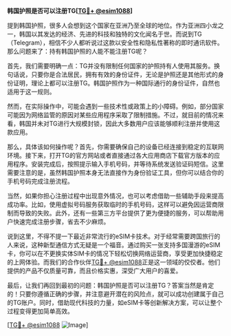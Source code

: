 **韩国护照是否可以注册TG[[TG💪+ @esim1088](https://t.me/s/esim1088)]**

提到韩国护照，很多人会想到这个国家在亚洲乃至全球的地位。作为亚洲四小龙之一，韩国以其发达的经济、先进的科技和独特的文化闻名于世。而说到TG（Telegram），相信不少人都听说过这款以安全性和隐私性著称的即时通讯软件。那么问题来了：持有韩国护照的人能不能注册TG呢？

首先，我们需要明确一点：TG并没有限制任何国家的护照持有人使用其服务。换句话说，只要你是合法居民，拥有有效的身份证件，无论是护照还是其他形式的身份证明，理论上都可以注册TG。韩国护照作为一种国际通行的身份证件，自然也适用于这一规则。

然而，在实际操作中，可能会遇到一些技术性或政策上的小障碍。例如，部分国家可能因为网络监管的原因对某些应用程序采取了限制措施。不过，就目前的情况来看，韩国并未对TG进行大规模封锁，因此大多数用户应该能够顺利注册并使用这款应用。

那么，具体该如何操作呢？首先，你需要确保自己的设备已经连接到稳定的互联网环境。接下来，打开TG的官方网站或者直接通过各大应用商店下载官方版本的应用程序。安装完成后，按照提示输入手机号码，并等待系统发送验证码短信。这里需要注意的是，虽然韩国护照本身无法直接作为身份验证工具，但你可以结合你的手机号码完成注册流程。

当然，如果你担心注册过程中出现意外情况，也可以考虑借助一些辅助手段来提高成功率。比如，使用虚拟号码服务获取临时的手机号码，这样可以避免因运营商限制而导致的失败。此外，还有一些第三方平台提供了更为便捷的服务，可以帮助用户快速完成注册步骤，省去不少麻烦。

说到这里，不得不提一下最近非常流行的eSIM卡技术。对于经常需要跨国旅行的人来说，这种新型通信方式无疑是一个福音。通过购买一张支持多国漫游的eSIM卡，你可以在不更换实体SIM卡的情况下轻松切换网络运营商，享受更加快捷稳定的上网体验。而我们的合作伙伴[TG💪+ @esim1088](https://t.me/s/esim1088)正是这一领域的佼佼者。他们提供的产品不仅质量可靠，而且价格实惠，深受广大用户的喜爱。

最后，让我们再回到最初的问题：韩国护照是否可以注册TG？答案当然是肯定的！只要你遵循正确的步骤，并注意避开潜在的风险点，就可以成功创建属于自己的TG账户。同时，借助现代科技的力量，如eSIM卡等创新解决方案，可以让整个过程变得更加简单高效。

[[TG💪+ @esim1088](https://t.me/s/esim1088) ![Image](https://i.postimg.cc/4NQfJmqS/Snipaste-2025-05-13-00-14-12.png)]